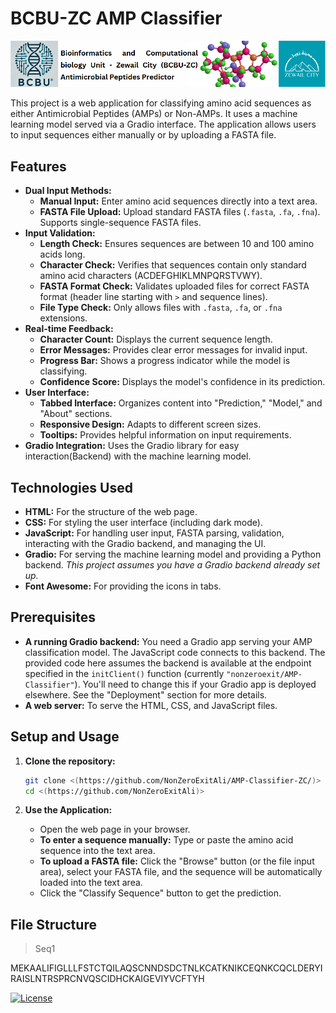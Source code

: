 # BCBU-ZC AMP Classifier
<img src="image.png" alt="Tool Logo">

This project is a web application for classifying amino acid sequences as either Antimicrobial Peptides (AMPs) or Non-AMPs. It uses a machine learning model served via a Gradio interface.  The application allows users to input sequences either manually or by uploading a FASTA file.

## Features

*   **Dual Input Methods:**
    *   **Manual Input:** Enter amino acid sequences directly into a text area.
    *   **FASTA File Upload:** Upload standard FASTA files (`.fasta`, `.fa`, `.fna`).  Supports single-sequence FASTA files.
*   **Input Validation:**
    *   **Length Check:**  Ensures sequences are between 10 and 100 amino acids long.
    *   **Character Check:**  Verifies that sequences contain only standard amino acid characters (ACDEFGHIKLMNPQRSTVWY).
    *   **FASTA Format Check:** Validates uploaded files for correct FASTA format (header line starting with `>` and sequence lines).
    *   **File Type Check:** Only allows files with `.fasta`, `.fa`, or `.fna` extensions.
*   **Real-time Feedback:**
    *   **Character Count:** Displays the current sequence length.
    *   **Error Messages:** Provides clear error messages for invalid input.
    *   **Progress Bar:** Shows a progress indicator while the model is classifying.
    *   **Confidence Score:** Displays the model's confidence in its prediction.
*   **User Interface:**
    *   **Tabbed Interface:** Organizes content into "Prediction," "Model," and "About" sections.
    *   **Responsive Design:** Adapts to different screen sizes.
    *   **Tooltips:**  Provides helpful information on input requirements.
*   **Gradio Integration:**  Uses the Gradio library for easy interaction(Backend) with the machine learning model.

## Technologies Used

*   **HTML:**  For the structure of the web page.
*   **CSS:** For styling the user interface (including dark mode).
*   **JavaScript:** For handling user input, FASTA parsing, validation, interacting with the Gradio backend, and managing the UI.
*   **Gradio:**  For serving the machine learning model and providing a Python backend.  *This project assumes you have a Gradio backend already set up.*
* **Font Awesome:** For providing the icons in tabs.

## Prerequisites

*   **A running Gradio backend:** You need a Gradio app serving your AMP classification model.  The JavaScript code connects to this backend.  The provided code here assumes the backend is available at the endpoint specified in the `initClient()` function (currently `"nonzeroexit/AMP-Classifier"`).  You'll need to change this if your Gradio app is deployed elsewhere.  See the "Deployment" section for more details.
*   **A web server:** To serve the HTML, CSS, and JavaScript files.
  
## Setup and Usage

1.  **Clone the repository:**

    ```bash
    git clone <(https://github.com/NonZeroExitAli/AMP-Classifier-ZC/)>
    cd <(https://github.com/NonZeroExitAli)>
    ```

5.  **Use the Application:**
    *   Open the web page in your browser.
    *   **To enter a sequence manually:** Type or paste the amino acid sequence into the text area.
    *   **To upload a FASTA file:** Click the "Browse" button (or the file input area), select your FASTA file, and the sequence will be automatically loaded into the text area.
    *   Click the "Classify Sequence" button to get the prediction.

## File Structure
>Seq1
>
MEKAALIFIGLLLFSTCTQILAQSCNNDSDCTNLKCATKNIKCEQNKCQCLDERYIRAISLNTRSPRCNVQSCIDHCKAIGEVIYVCFTYH


[![License](https://img.shields.io/badge/license-MIT-blue.svg)](LICENSE) <!-- Add a license badge if you have one -->
